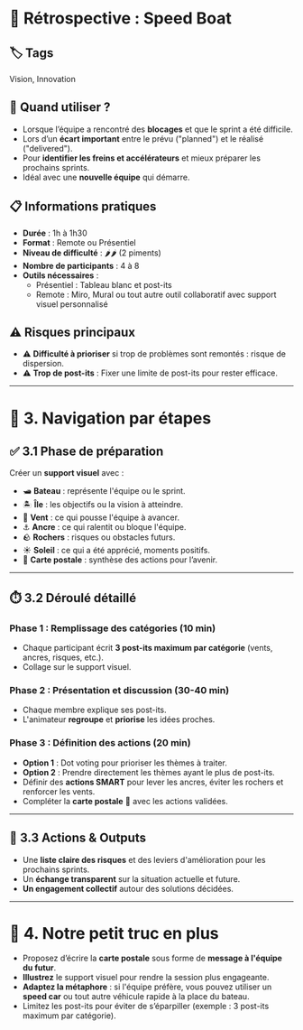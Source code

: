 # 🧠 Rétrospective : Speed Boat

## 🏷️ Tags
Vision, Innovation

## 🎯 Quand utiliser ?
- Lorsque l’équipe a rencontré des **blocages** et que le sprint a été difficile.
- Lors d’un **écart important** entre le prévu ("planned") et le réalisé ("delivered").
- Pour **identifier les freins et accélérateurs** et mieux préparer les prochains sprints.
- Idéal avec une **nouvelle équipe** qui démarre.

## 📋 Informations pratiques
- **Durée** : 1h à 1h30
- **Format** : Remote ou Présentiel
- **Niveau de difficulté** : 🌶️🌶️ (2 piments)
- **Nombre de participants** : 4 à 8
- **Outils nécessaires** :
  - Présentiel : Tableau blanc et post-its
  - Remote : Miro, Mural ou tout autre outil collaboratif avec support visuel personnalisé

## ⚠️ Risques principaux
- ⚠️ **Difficulté à prioriser** si trop de problèmes sont remontés : risque de dispersion.
- ⚠️ **Trop de post-its** : Fixer une limite de post-its pour rester efficace.

---

# 🧭 3. Navigation par étapes

## ✅ 3.1 Phase de préparation
Créer un **support visuel** avec :
- 🛥️ **Bateau** : représente l'équipe ou le sprint.
- 🏝️ **Île** : les objectifs ou la vision à atteindre.
- 💨 **Vent** : ce qui pousse l'équipe à avancer.
- ⚓ **Ancre** : ce qui ralentit ou bloque l'équipe.
- 🪨 **Rochers** : risques ou obstacles futurs.
- ☀️ **Soleil** : ce qui a été apprécié, moments positifs.
- 💌 **Carte postale** : synthèse des actions pour l’avenir.

---

## ⏱️ 3.2 Déroulé détaillé

### Phase 1 : Remplissage des catégories (10 min)
- Chaque participant écrit **3 post-its maximum par catégorie** (vents, ancres, risques, etc.).
- Collage sur le support visuel.

### Phase 2 : Présentation et discussion (30-40 min)
- Chaque membre explique ses post-its.
- L'animateur **regroupe** et **priorise** les idées proches.

### Phase 3 : Définition des actions (20 min)
- **Option 1** : Dot voting pour prioriser les thèmes à traiter.
- **Option 2** : Prendre directement les thèmes ayant le plus de post-its.
- Définir des **actions SMART** pour lever les ancres, éviter les rochers et renforcer les vents.
- Compléter la **carte postale** 💌 avec les actions validées.

---

## 🎯 3.3 Actions & Outputs
- Une **liste claire des risques** et des leviers d'amélioration pour les prochains sprints.
- Un **échange transparent** sur la situation actuelle et future.
- **Un engagement collectif** autour des solutions décidées.

---

# 🎁 4. Notre petit truc en plus
- Proposez d’écrire la **carte postale** sous forme de **message à l'équipe du futur**.
- **Illustrez** le support visuel pour rendre la session plus engageante.
- **Adaptez la métaphore** : si l'équipe préfère, vous pouvez utiliser un **speed car** ou tout autre véhicule rapide à la place du bateau.
- Limitez les post-its pour éviter de s’éparpiller (exemple : 3 post-its maximum par catégorie).

